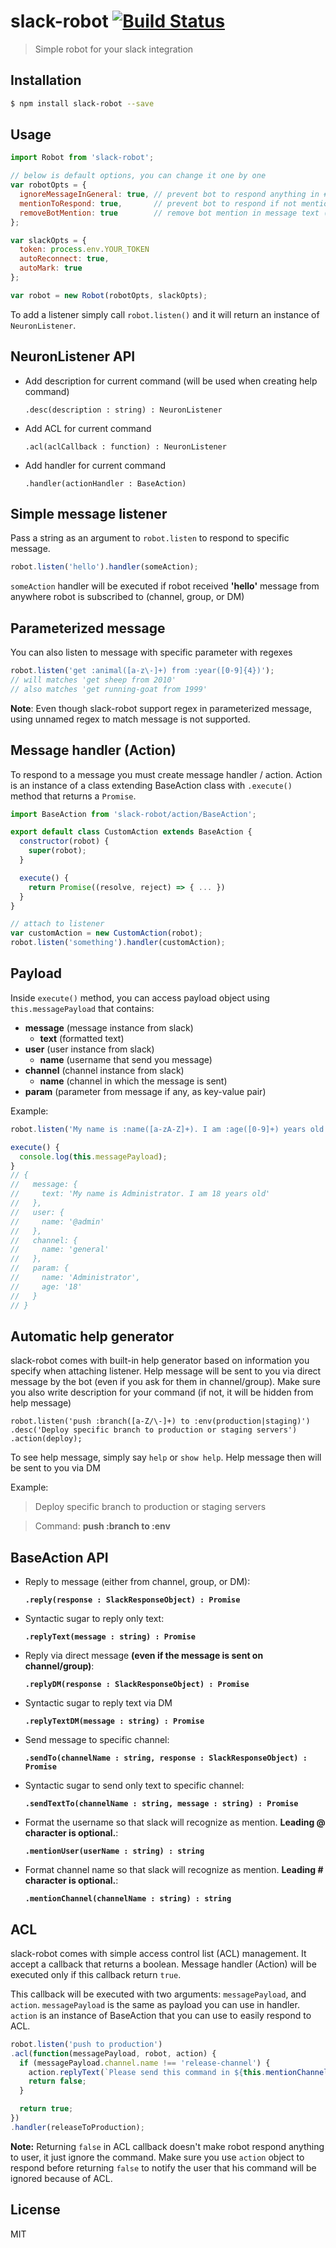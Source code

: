 # slack-robot [![Build Status](https://travis-ci.org/pveyes/slack-robot.svg)](https://travis-ci.org/pveyes/slack-robot)
> Simple robot for your slack integration

## Installation
```sh
$ npm install slack-robot --save
```

## Usage
```js
import Robot from 'slack-robot';

// below is default options, you can change it one by one
var robotOpts = {
  ignoreMessageInGeneral: true, // prevent bot to respond anything in #general channel
  mentionToRespond: true,       // prevent bot to respond if not mentioned
  removeBotMention: true        // remove bot mention in message text (your matcher should include bot name)
};

var slackOpts = {
  token: process.env.YOUR_TOKEN
  autoReconnect: true,
  autoMark: true
};

var robot = new Robot(robotOpts, slackOpts);
```

To add a listener simply call `robot.listen()` and it will return an instance of `NeuronListener`.

## NeuronListener API

- Add description for current command (will be used when creating help command)

  `.desc(description : string) : NeuronListener`

- Add ACL for current command

  `.acl(aclCallback : function) : NeuronListener`

- Add handler for current command

  `.handler(actionHandler : BaseAction)`

## Simple message listener

Pass a string as an argument to `robot.listen` to respond to specific message.

```js
robot.listen('hello').handler(someAction);
```

`someAction` handler will be executed if robot received **'hello'** message from anywhere robot is subscribed to (channel, group, or DM)

## Parameterized message

You can also listen to message with specific parameter with regexes

```js
robot.listen('get :animal([a-z\-]+) from :year([0-9]{4})');
// will matches 'get sheep from 2010'
// also matches 'get running-goat from 1999'
```

**Note**: Even though slack-robot support regex in parameterized message, using unnamed regex to match message is not supported.

## Message handler (Action)

To respond to a message you must create message handler / action. Action is an instance of a class extending BaseAction class with `.execute()` method that returns a `Promise`.

```js
import BaseAction from 'slack-robot/action/BaseAction';

export default class CustomAction extends BaseAction {
  constructor(robot) {
    super(robot);
  }

  execute() {
    return Promise((resolve, reject) => { ... })
  }
}

// attach to listener
var customAction = new CustomAction(robot);
robot.listen('something').handler(customAction);
```

## Payload

Inside `execute()` method, you can access payload object using `this.messagePayload` that contains:
- **message** (message instance from slack)
  - **text** (formatted text)
- **user** (user instance from slack)
  - **name** (username that send you message)
- **channel** (channel instance from slack)
  - **name** (channel in which the message is sent)
- **param** (parameter from message if any, as key-value pair)

Example:
```js
robot.listen('My name is :name([a-zA-Z]+). I am :age([0-9]+) years old');

execute() {
  console.log(this.messagePayload);
}
// {
//   message: {
//     text: 'My name is Administrator. I am 18 years old'
//   },
//   user: {
//     name: '@admin'
//   },
//   channel: {
//     name: 'general'
//   },
//   param: {
//     name: 'Administrator',
//     age: '18'
//   }
// }
```

## Automatic help generator

slack-robot comes with built-in help generator based on information you specify when attaching listener. Help message will be sent to you via direct message by the bot (even if you ask for them in channel/group). Make sure you also write description for your command (if not, it will be hidden from help message)

```
robot.listen('push :branch([a-Z/\-]+) to :env(production|staging)')
.desc('Deploy specific branch to production or staging servers')
.action(deploy);
```

To see help message, simply say `help` or `show help`. Help message then will be sent to you via DM

Example:
> Deploy specific branch to production or staging servers

> Command: **push :branch to :env**


## BaseAction API

- Reply to message (either from channel, group, or DM):

  **`.reply(response : SlackResponseObject) : Promise`**

- Syntactic sugar to reply only text:

  **`.replyText(message : string) : Promise`**

- Reply via direct message **(even if the message is sent on channel/group)**:

  **`.replyDM(response : SlackResponseObject) : Promise`**

- Syntactic sugar to reply text via DM

  **`.replyTextDM(message : string) : Promise`**

- Send message to specific channel:

  **`.sendTo(channelName : string, response : SlackResponseObject) : Promise`**

- Syntactic sugar to send only text to specific channel:

  **`.sendTextTo(channelName : string, message : string) : Promise`**

- Format the username so that slack will recognize as mention. **Leading @ character is optional.**:

  **`.mentionUser(userName : string) : string`**

- Format channel name so that slack will recognize as mention. **Leading # character is optional.**:

  **`.mentionChannel(channelName : string) : string`**

## ACL

slack-robot comes with simple access control list (ACL) management. It accept a callback that returns a boolean.
Message handler (Action) will be executed only if this callback return `true`.

This callback will be executed with two arguments: `messagePayload`, and `action`. `messagePayload` is the same as payload you can use in handler. `action` is an instance of BaseAction that you can use to easily respond to ACL.

```js
robot.listen('push to production')
.acl(function(messagePayload, robot, action) {
  if (messagePayload.channel.name !== 'release-channel') {
    action.replyText(`Please send this command in ${this.mentionChannel('release-channel')}`)
    return false;
  }

  return true;
})
.handler(releaseToProduction);
```

**Note:** Returning `false` in ACL callback doesn't make robot respond anything to user, it just ignore the command. Make sure you use `action` object to respond before returning `false` to notify the user that his command will be ignored because of ACL.

## License

MIT
